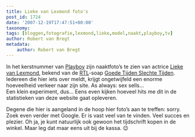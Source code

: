```yaml
---
title: Lieke van Lexmond foto's
post_id: 1724
date: '2007-12-19T17:47:51+00:00'
taxonomy:
tags: [bloggen,fotografie,lexmond,lieke,model,naakt,playboy,tv]
author: Robert van Bregt
metadata:
    author: Robert van Bregt
---
```

In het kerstnummer van [Playboy](http://www.playboy.nl) zijn naaktfoto’s te zien van actrice [Lieke van Lexmond](http://www.liekevanlexmond.nl), bekend van de [RTL](http://www.rtl.nl)-soap [Goede Tijden Slechte Tijden](http://www.gtst.nl). Iedereen die hier iets over meldt, krijgt ongetwijfeld een enorme hoeveelheid verkeer naar zijn site. As always: sex sells…  
 Een klein experiment, dus… Eens even kijken hoeveel hits me dit in de statistieken van deze website gaat opleveren.

Degene die hier is aangeland in de hoop hier foto’s aan te treffen: sorry. Zoek even verder met Google. Er is vast veel van te vinden. Veel succes en plezier. Oh ja, je kunt natuurlijk ook gewoon het tijdschrift kopen in de winkel. Maar leg dat maar eens uit bij de kassa. 😉